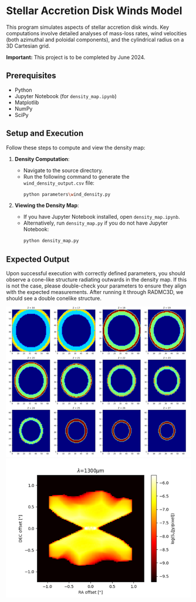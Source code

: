 # Stellar Accretion Disk Winds Model

This program simulates aspects of stellar accretion disk winds. Key computations involve detailed analyses of mass-loss rates, wind velocities (both azimuthal and poloidal components), and the cylindrical radius on a 3D Cartesian grid.

**Important:** This project is to be completed by June 2024.

## Prerequisites

- Python
- Jupyter Notebook (for `density_map.ipynb`)
- Matplotlib
- NumPy
- SciPy

## Setup and Execution

Follow these steps to compute and view the density map:

1. **Density Computation**:
   - Navigate to the source directory.
   - Run the following command to generate the `wind_density_output.csv` file:
     ```bash
     python parameters\wind_density.py
     ```

2. **Viewing the Density Map**:
   - If you have Jupyter Notebook installed, open `density_map.ipynb`.
   - Alternatively, run `density_map.py` if you do not have Jupyter Notebook:
     ```bash
     python density_map.py
     ```

## Expected Output

Upon successful execution with correctly defined parameters, you should observe a cone-like structure radiating outwards in the density map. If this is not the case, please double-check your parameters to ensure they align with the expected measurements. After running it through RADMC3D, we should see a double conelike structure.

![Density Map Output](example.png)
![RADMC3D Output](radmc3d.png)

